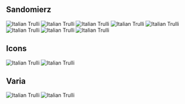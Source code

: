 ##

## Sandomierz

<img src="san_1.jpg" alt="Italian Trulli">

<img src="san_2.jpg" alt="Italian Trulli">

<img src="san_3.jpg" alt="Italian Trulli">

<img src="san_4.jpg" alt="Italian Trulli">

<img src="san_5.jpg" alt="Italian Trulli">

<img src="san_6.jpg" alt="Italian Trulli">

<img src="san_7.jpg" alt="Italian Trulli">

<img src="san_8.jpg" alt="Italian Trulli">

## Icons

<img src="icon_1.jpg" alt="Italian Trulli">

<img src="icon_2.jpg" alt="Italian Trulli">

## Varia

<img src="rece.jpg" alt="Italian Trulli">

<img src="postac.jpg" alt="Italian Trulli">
